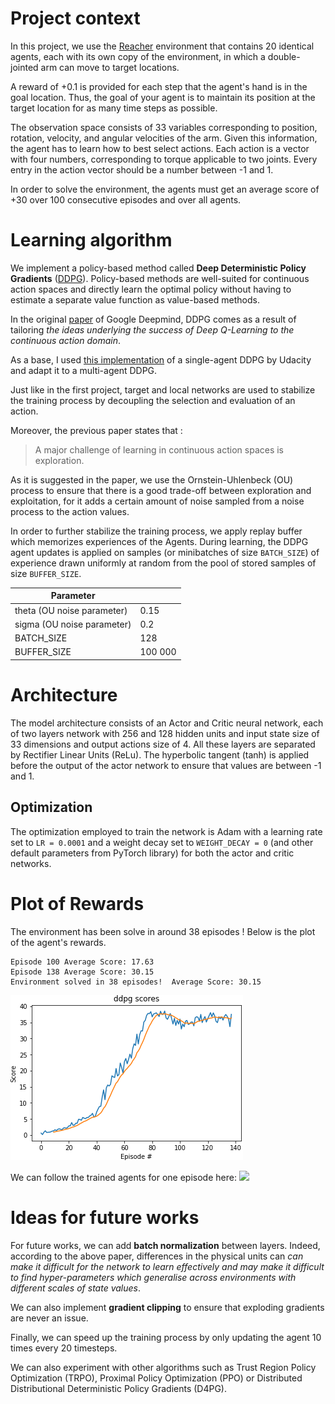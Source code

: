 # Project context

In this project, we use the [Reacher](https://github.com/Unity-Technologies/ml-agents/blob/master/docs/Learning-Environment-Examples.md#reacher) environment that contains 20 identical agents, each with its own copy of the environment, in which a double-jointed arm can move to target locations.

A reward of +0.1 is provided for each step that the agent's hand is in the goal location. Thus, the goal of your agent is to maintain its position at the target location for as many time steps as possible.

The observation space consists of 33 variables corresponding to position, rotation, velocity, and angular velocities of the arm. Given this information, the agent has to learn how to best select actions. Each action is a vector with four numbers, corresponding to torque applicable to two joints. Every entry in the action vector should be a number between -1 and 1.

In order to solve the environment, the agents must get an average score of +30 over 100 consecutive episodes and over all agents.

# Learning algorithm
We implement a policy-based method called **Deep Deterministic Policy Gradients** ([DDPG](https://pemami4911.github.io/blog/2016/08/21/ddpg-rl.html)). Policy-based methods are well-suited for continuous action spaces and directly learn the optimal policy without having to estimate a separate value function as value-based methods.

In the original [paper](https://arxiv.org/pdf/1509.02971.pdf) of Google Deepmind, DDPG comes as a result of tailoring _the ideas underlying the success of Deep Q-Learning to the continuous action domain_.

As a base, I used [this implementation](https://github.com/udacity/deep-reinforcement-learning/tree/master/ddpg-pendulum) of a single-agent DDPG by Udacity and adapt it to a multi-agent DDPG.

Just like in the first project, target and local networks are used to stabilize the training process by decoupling the selection and evaluation of an action.

Moreover, the previous paper states that :
> A major challenge of learning in continuous action spaces is exploration.

As it is suggested in the paper, we use the Ornstein-Uhlenbeck (OU) process to ensure that there is a good trade-off between exploration and exploitation, for it adds a certain amount of noise sampled from a noise process to the action values.

In order to further stabilize the training process, we apply replay buffer which memorizes experiences of the Agents. During learning, the DDPG agent updates is applied on samples (or minibatches of size `BATCH_SIZE`) of experience drawn uniformly at random from the pool of stored samples of size `BUFFER_SIZE`.


| Parameter | |
|-|-|
| theta (OU noise parameter)| 0.15 |
| sigma (OU noise parameter) | 0.2 |
| BATCH_SIZE| 128 |
| BUFFER_SIZE | 100 000 |

# Architecture

The model architecture consists of an Actor and Critic neural network, each of two layers network with 256 and 128 hidden units and input state size of 33 dimensions and output actions size of 4. All these layers are separated by Rectifier Linear Units (ReLu). The hyperbolic tangent (tanh) is applied before the output of the actor network to ensure that values are between -1 and 1.

## Optimization
The optimization employed to train the
network is Adam with a learning rate set to `LR = 0.0001` and a weight decay set to `WEIGHT_DECAY = 0` (and other default parameters from PyTorch library) for both the actor and critic networks.

# Plot of Rewards
The environment has been solve in around 38 episodes ! Below is the plot of the agent's rewards.

```
Episode 100	Average Score: 17.63
Episode 138	Average Score: 30.15
Environment solved in 38 episodes!	Average Score: 30.15
```
![](figures/ddpg_scores.png)

We can follow the trained agents for one episode here:
![](figures/agents.gif)

# Ideas for future works
For future works, we can add **batch normalization** between layers. Indeed, according to the above paper, differences in the physical units can _can make it difficult for the network to learn effectively and may make it difficult to find hyper-parameters which generalise across environments with different scales of state values_.

We can also implement **gradient clipping** to ensure that exploding gradients are never an issue.

Finally, we can speed up the training process by only updating the agent 10 times every 20 timesteps.

We can also experiment with other algorithms such as Trust Region Policy Optimization (TRPO), Proximal Policy Optimization (PPO) or Distributed Distributional Deterministic Policy Gradients (D4PG).
